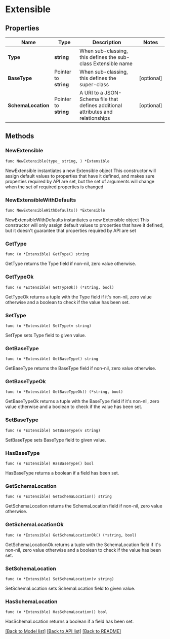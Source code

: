 # Extensible

## Properties

Name | Type | Description | Notes
------------ | ------------- | ------------- | -------------
**Type** | **string** | When sub-classing, this defines the sub-class Extensible name | 
**BaseType** | Pointer to **string** | When sub-classing, this defines the super-class | [optional] 
**SchemaLocation** | Pointer to **string** | A URI to a JSON-Schema file that defines additional attributes and relationships | [optional] 

## Methods

### NewExtensible

`func NewExtensible(type_ string, ) *Extensible`

NewExtensible instantiates a new Extensible object
This constructor will assign default values to properties that have it defined,
and makes sure properties required by API are set, but the set of arguments
will change when the set of required properties is changed

### NewExtensibleWithDefaults

`func NewExtensibleWithDefaults() *Extensible`

NewExtensibleWithDefaults instantiates a new Extensible object
This constructor will only assign default values to properties that have it defined,
but it doesn't guarantee that properties required by API are set

### GetType

`func (o *Extensible) GetType() string`

GetType returns the Type field if non-nil, zero value otherwise.

### GetTypeOk

`func (o *Extensible) GetTypeOk() (*string, bool)`

GetTypeOk returns a tuple with the Type field if it's non-nil, zero value otherwise
and a boolean to check if the value has been set.

### SetType

`func (o *Extensible) SetType(v string)`

SetType sets Type field to given value.


### GetBaseType

`func (o *Extensible) GetBaseType() string`

GetBaseType returns the BaseType field if non-nil, zero value otherwise.

### GetBaseTypeOk

`func (o *Extensible) GetBaseTypeOk() (*string, bool)`

GetBaseTypeOk returns a tuple with the BaseType field if it's non-nil, zero value otherwise
and a boolean to check if the value has been set.

### SetBaseType

`func (o *Extensible) SetBaseType(v string)`

SetBaseType sets BaseType field to given value.

### HasBaseType

`func (o *Extensible) HasBaseType() bool`

HasBaseType returns a boolean if a field has been set.

### GetSchemaLocation

`func (o *Extensible) GetSchemaLocation() string`

GetSchemaLocation returns the SchemaLocation field if non-nil, zero value otherwise.

### GetSchemaLocationOk

`func (o *Extensible) GetSchemaLocationOk() (*string, bool)`

GetSchemaLocationOk returns a tuple with the SchemaLocation field if it's non-nil, zero value otherwise
and a boolean to check if the value has been set.

### SetSchemaLocation

`func (o *Extensible) SetSchemaLocation(v string)`

SetSchemaLocation sets SchemaLocation field to given value.

### HasSchemaLocation

`func (o *Extensible) HasSchemaLocation() bool`

HasSchemaLocation returns a boolean if a field has been set.


[[Back to Model list]](../README.md#documentation-for-models) [[Back to API list]](../README.md#documentation-for-api-endpoints) [[Back to README]](../README.md)


